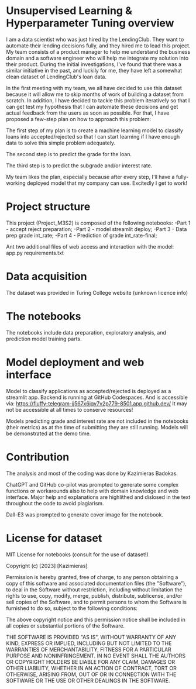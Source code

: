 # Unsupervised Learning & Hyperparameter Tuning overview
I am a data scientist who was just hired by the LendingClub. They want to automate their lending decisions fully, and they hired me to lead this project. My team consists of a product manager to help me understand the business domain and a software engineer who will help me integrate my solution into their product. During the initial investigations, I've found that there was a similar initiative in the past, and luckily for me, they have left a somewhat clean dataset of LendingClub's loan data.

In the first meeting with my team, we all have decided to use this dataset because it will allow me to skip months of work of building a dataset from scratch. In addition, I have decided to tackle this problem iteratively so that I can get test my hypothesis that I can automate these decisions and get actual feedback from the users as soon as possible. For that, I have proposed a few-step plan on how to approach this problem:

The first step of my plan is to create a machine learning model to classify loans into accepted/rejected so that I can start learning if I have enough data to solve this simple problem adequately.

The second step is to predict the grade for the loan.

The third step is to predict the subgrade and/or interest rate.

My team likes the plan, especially because after every step, I'll have a fully-working deployed model that my company can use. Excitedly I get to work!

# Project structure
This project (Project_M3S2) is composed of the following notebooks:
-Part 1 - accept reject preparation;
-Part 2 - model streamlit deploy;
-Part 3 - Data prep grade int_rate;
-Part 4 - Prediction of grade int_rate-final;

Ant two additional files of web access and interaction with the model:
app.py
requirements.txt

# Data acquisition
The dataset was provided in Turing College website (unknown licence info)


# The notebooks
The notebooks include data preparation, exploratory analysis, and prediction model training parts.

# Model deployment and web interface
Model to classify applications as accepted/rejected is deployed as a streamlit app. Backend is running at GitHub Codespaces. And is accessible via: https://fluffy-telegram-jj567x6jqv7v2p779-8501.app.github.dev/
It may not be accessible at all times to conserve resources!

Models predicting grade and interest rate are not included in the notebooks (their metrics) as at the time of submitting they are still running. Models will be demonstrated at the demo time.

# Contribution
The analysis and most of the coding was done by Kazimieras Badokas.

ChatGPT and GitHub co-pilot was prompted to generate some complex functions or workarounds also to help with domain knowledge and web interface. Major help and explanations are highlithed and dislosed in the text throughout the code to avoid plagiarism.

Dall-E3 was prompted to generate cover image for the notebook.

# License for dataset
MIT License for notebooks (consult for the use of dataset!)

Copyright (c) [2023] [Kazimieras]

Permission is hereby granted, free of charge, to any person obtaining a copy
of this software and associated documentation files (the "Software"), to deal
in the Software without restriction, including without limitation the rights
to use, copy, modify, merge, publish, distribute, sublicense, and/or sell
copies of the Software, and to permit persons to whom the Software is
furnished to do so, subject to the following conditions:

The above copyright notice and this permission notice shall be included in all
copies or substantial portions of the Software.

THE SOFTWARE IS PROVIDED "AS IS", WITHOUT WARRANTY OF ANY KIND, EXPRESS OR
IMPLIED, INCLUDING BUT NOT LIMITED TO THE WARRANTIES OF MERCHANTABILITY,
FITNESS FOR A PARTICULAR PURPOSE AND NONINFRINGEMENT. IN NO EVENT SHALL THE
AUTHORS OR COPYRIGHT HOLDERS BE LIABLE FOR ANY CLAIM, DAMAGES OR OTHER
LIABILITY, WHETHER IN AN ACTION OF CONTRACT, TORT OR OTHERWISE, ARISING FROM,
OUT OF OR IN CONNECTION WITH THE SOFTWARE OR THE USE OR OTHER DEALINGS IN THE
SOFTWARE.


